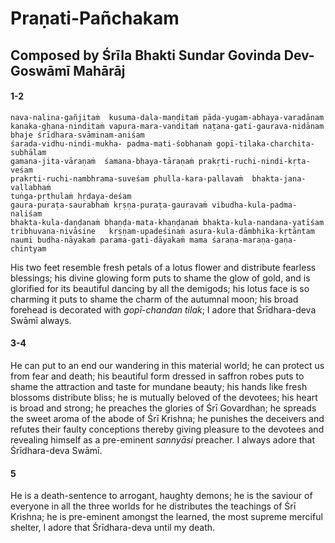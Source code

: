 # Praṇati-Pañchakam

## Composed by Śrīla Bhakti Sundar Govinda Dev-Goswāmī Mahārāj

#### 1-2

    nava-nalina-gañjitaṁ  kusuma-dala-maṇḍitaṁ pāda-yugam-abhaya-varadānam
    kanaka-ghana-ninditaṁ vapura-mara-vanditaṁ naṭana-gati-gaurava-nidānam
    bhaje śrīdhara-svāminam-aniśam
    śarada-vidhu-nindi-mukha- padma-mati-śobhanaṁ gopī-tilaka-charchita-subhālam
    gamana-jita-vāraṇaṁ  śamana-bhaya-tāraṇaṁ prakṛti-ruchi-nindi-kṛta-veśam
    prakṛti-ruchi-nambhrama-suveśam phulla-kara-pallavaṁ  bhakta-jana-vallabhaṁ
    tuṅga-pṛthulaṁ hṛdaya-deśam
    gaura-puraṭa-saurabhaṁ kṛṣṇa-puraṭa-gauravaṁ vibudha-kula-padma-naliśam
    bhakta-kula-daṇḍanaṁ bhaṇḍa-mata-khaṇḍanaṁ bhakta-kula-nandana-yatīśam
    tribhuvana-nivāsine   kṛṣṇam-upadeśinaṁ asura-kula-dāmbhika-kṛtāntam
    naumi budha-nāyakaṁ parama-gati-dāyakaṁ mama śaraṇa-maraṇa-gaṇa-chintyam

His two feet resemble fresh petals of a lotus flower and distribute fearless blessings; his divine glowing form puts to shame the glow of gold, and is glorified for its beautiful dancing by all the demigods; his lotus face is so charming it puts to shame the charm of the autumnal moon; his broad forehead is decorated with *gopī-chandan tilak*; I adore that Śrīdhara-deva Swāmī always.

#### 3-4


He can put to an end our wandering in this material world; he can protect us from fear and death; his beautiful form dressed in saffron robes puts to shame the attraction and taste for mundane beauty; his hands like
fresh blossoms distribute bliss; he is mutually beloved of the devotees; his heart is broad and strong;
he preaches the glories of Śrī Govardhan; he spreads the sweet aroma of the abode of Śrī Krishna; he punishes the deceivers and refutes their faulty conceptions thereby giving pleasure to the devotees and revealing himself as a pre-eminent *sannyāsi* preacher. I always adore that Śrīdhara-deva Swāmī.

#### 5


He is a death-sentence to arrogant, haughty demons; he is the saviour of everyone in all the three worlds for he distributes the teachings of Śrī Krishna; he is pre-eminent amongst the learned, the most supreme merciful shelter, I adore that Śrīdhara-deva until my death.

